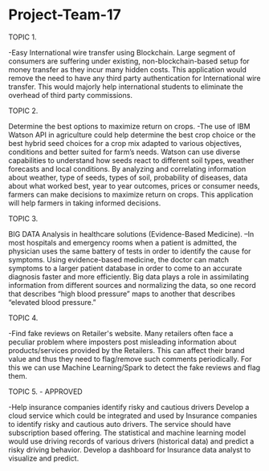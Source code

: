 # Project-Team-17

TOPIC 1.

-Easy International wire transfer using Blockchain.
 Large segment of consumers are suffering under existing, non-blockchain-based setup for money transfer as they incur many hidden costs. This application would remove the need to have any third party authentication for International wire transfer. This would majorly help international students to eliminate the overhead of third party commissions.

TOPIC 2.

Determine the best options to maximize return on crops.
-The use of IBM Watson API in agriculture could help determine the best crop choice or the best hybrid seed choices for a crop mix adapted to various objectives, conditions and better suited for farm’s needs. Watson can use diverse capabilities to understand how seeds react to different soil types, weather forecasts and local conditions. By analyzing and correlating information about weather, type of seeds, types of soil, probability of diseases, data about what worked best, year to year outcomes, prices or consumer needs, farmers can make decisions to maximize return on crops. This application will help farmers in taking informed decisions.

TOPIC 3.

BIG DATA Analysis in healthcare solutions (Evidence-Based Medicine).
 –In most hospitals and emergency rooms when a patient is admitted, the physician uses the same battery of tests in order to identify the cause for symptoms. Using evidence-based medicine, the doctor can match symptoms to a larger patient database in order to come to an accurate diagnosis faster and more efficiently. Big data plays a role in assimilating information from different sources and normalizing the data, so one record that describes “high blood pressure” maps to another that describes “elevated blood pressure.”
 
TOPIC 4.

-Find fake reviews on Retailer's website.
Many retailers often face a peculiar problem where imposters post misleading information about products/services provided by the Retailers. This can affect their brand value and thus they need to flag/remove such comments periodically. For this we can use Machine Learning/Spark to detect the fake reviews and flag them.

 TOPIC 5. - APPROVED
 
 -Help insurance companies identify risky and cautious drivers
Develop a cloud service which could be integrated and used by Insurance companies to identify risky and cautious auto drivers. The service should have subscription based offering. The statistical and machine learning model would use driving records of various drivers (historical data) and predict a risky driving behavior. Develop a dashboard for Insurance data analyst to visualize and predict.
